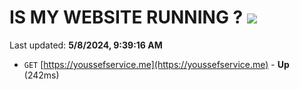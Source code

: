 # IS MY WEBSITE RUNNING ? [![](https://img.shields.io/static/v1?label=Sponsor&message=%E2%9D%A4&logo=GitHub&color=%23fe8e86)](https://github.com/sponsors/<username>)

Last updated: **5/8/2024, 9:39:16 AM**

- `GET` [https://youssefservice.me](https://youssefservice.me) - **Up** (242ms)
